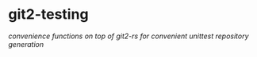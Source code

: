 # git2-testing

*convenience functions on top of git2-rs for convenient unittest repository generation*

